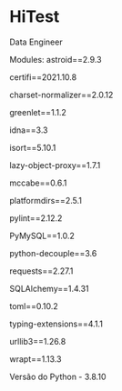 # HiTest
Data Engineer


Modules:
astroid==2.9.3

certifi==2021.10.8

charset-normalizer==2.0.12

greenlet==1.1.2

idna==3.3

isort==5.10.1

lazy-object-proxy==1.7.1

mccabe==0.6.1

platformdirs==2.5.1

pylint==2.12.2

PyMySQL==1.0.2

python-decouple==3.6

requests==2.27.1

SQLAlchemy==1.4.31

toml==0.10.2

typing-extensions==4.1.1

urllib3==1.26.8

wrapt==1.13.3

Versão do Python - 3.8.10